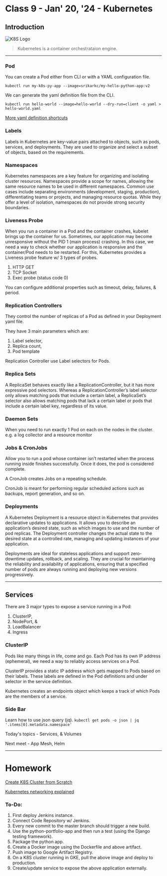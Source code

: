 # Class 9 - Jan' 20, '24 - Kubernetes

## Introduction
![K8S Logo](https://upload.wikimedia.org/wikipedia/commons/thumb/6/67/Kubernetes_logo.svg/2560px-Kubernetes_logo.svg.png)

> Kubernetes is a container orchestrataion engine.

---

### Pod

You can create a Pod either from CLI or with a YAML configuration file.

`kubectl run my-k8s-py-app --image=srikarkc/my-hello-python-app:v2`

We can generate the yaml definition file from the CLI.

`kubectl run hello-world --image=hello-world --dry-run=client -o yaml > hello-world.yaml`

[More yaml definition shortcuts](https://devopscube.com/create-kubernetes-yaml/)


### Labels

Labels in Kubernetes are key-value pairs attached to objects, such as pods, services, and deployments. They are used to organize and select a subset of objects, based on the requirements.


### Namespaces

Kubernetes namespaces are a key feature for organizing and isolating cluster resources. Namespaces provide a scope for names, allowing the same resource names to be used in different namespaces. Common use cases include separating environments (development, staging, production), differentiating teams or projects, and managing resource quotas. While they offer a level of isolation, namespaces do not provide strong security boundaries.


### Liveness Probe

When you run a container in a Pod and the container crashes, kubelet brings up the container for us. Sometimes, our application may become unresponsive without the PID 1 (main process) crashing. In this case, we need a way to check whether our application is responsive and the container/Pod needs to be restarted. For this, Kubernetes provides a Liveness probe feature w/ 3 types of probes.

1. HTTP GET
2. TCP Socket
3. Exec probe (status code 0)

You can configure additional properties such as timeout, delay, failures, & period.


### Replication Controllers

They control the number of replicas of a Pod as defined in your Deployment yaml file.

They have 3 main parameters which are:
1. Label selector,
2. Replica count,
3. Pod template

Replication Controller use Label selectors for Pods.


### Replica Sets

A ReplicaSet behaves exactly like a ReplicationController, but it has more expressive pod selectors. Whereas a ReplicationController’s label selector only allows matching pods that include a certain label, a ReplicaSet’s selector also allows matching pods that lack a certain label or pods that include a certain label key, regardless of its value.


### Daemon Sets

When you need to run exactly 1 Pod on each on the nodes in the cluster.
e.g. a log collector and a resource monitor


### Jobs & CronJobs

Allow you to run a pod whose container isn’t restarted when the process running inside finishes successfully. Once it does, the pod is considered complete.

A CronJob creates Jobs on a repeating schedule.

CronJob is meant for performing regular scheduled actions such as backups, report generation, and so on. 


### Deployments

A Kubernetes Deployment is a resource object in Kubernetes that provides declarative updates to applications. It allows you to describe an application’s desired state, such as which images to use and the number of pod replicas. The Deployment controller changes the actual state to the desired state at a controlled rate, managing and updating instances of your application. 

Deployments are ideal for stateless applications and support zero-downtime updates, rollback, and scaling. They are crucial for maintaining the reliability and availability of applications, ensuring that a specified number of pods are always running and deploying new versions progressively.


---

## Services

There are 3 major types to expose a service running in a Pod:
1. ClusterIP,
2. NodePort, &
3. LoadBalancer
4. Ingress

### ClusterIP

Pods like many things in life, come and go. Each Pod has its own IP address (ephemeral), we need a way to reliably access services on a Pod.

ClusterIP provides a static IP address which gets mapped to Pods based on their labels. These labels are defined in the Pod definitions and under selector in the service definition.

Kubernetes creates an endpoints object which keeps a track of which Pods are the members of a service.








### Side Bar

Learn how to use json query (jq).
`kubectl get pods -o json | jq '.items[0].metadata.namespace'`

Today's topics - Services, & Volumes

Next meet - App Mesh, Helm

---

# Homework

[Create K8S Cluster from Scratch](https://github.com/kelseyhightower/kubernetes-the-hard-way)

[Kubernetes networking explained](https://www.tigera.io/learn/guides/kubernetes-networking/)

### To-Do:

1. First deploy Jenkins instance. 
2. Connect Code Repository w/ Jenkins.
3. Every new commit to the master branch should trigger a new build.
4. Use the python-portfolio-app and then run a test (using the Django testing framework).
5. Package the python app.
6. Create a Docker image using the Dockerfile and above artifact.
7. Push image to Google Artifact Registry.
8. On a K8S cluster running in GKE, pull the above image and deploy to production.
9. Create/update service to expose the above application externally.

